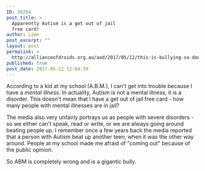 ```yaml
---
ID: 38264
post_title: >
  Apparently Autism is a get out of jail
  free card!
author: Limo
post_excerpt: ""
layout: post
permalink: >
  http://allianceofdroids.org.au/aod/2017/05/12/this-is-bullying-so-dont-do-it/
published: true
post_date: 2017-05-12 12:04:39
---
```

According to a kid at my school (A.B.M.), I can't get into trouble because I have a <em>mental illness</em>. In actuality, Autism is not a mental illness, it is a disorder. This doesn't mean that I have a get out of jail free card - how many people with mental illnesses are in jail?

The media also very unfairly portrays us as people with severe disorders - so we either can't speak, read or write, or we are always going around beating people up. I remember once a few years back the media reported that a person with Autism beat up another teen, when it was the other way around. People at my school made me afraid of "coming out" because of the public opinion.

So ABM is completely wrong and is a gigantic bully.